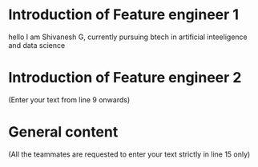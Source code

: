 # Introduction of Feature engineer 1
hello I am Shivanesh G, 
currently pursuing btech in artificial inteeligence and data science




# Introduction of Feature engineer 2 
(Enter your text from line 9 onwards)




# General content
(All the teammates are requested to enter your text strictly in line 15 only)





